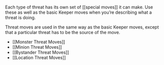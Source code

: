 
Each type of threat has its own set of [[special moves]] it can make. Use these as well as the basic Keeper moves when you’re describing what a threat is doing.

Threat moves are used in the same way as the basic Keeper moves, except that a particular threat has to be the source of the move.

- [[Monster Threat Moves]]
- [[Minion Threat Moves]]
- [[Bystander Threat Moves]]
- [[Location Threat Moves]]